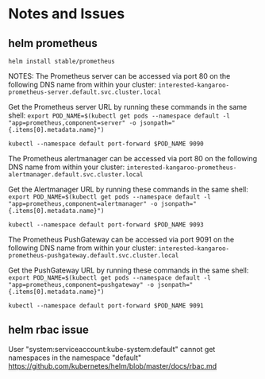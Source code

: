 # Notes and Issues

## helm prometheus
`helm install stable/prometheus`

NOTES:
The Prometheus server can be accessed via port 80 on the following DNS name from within your cluster:
`interested-kangaroo-prometheus-server.default.svc.cluster.local`


Get the Prometheus server URL by running these commands in the same shell:
  `export POD_NAME=$(kubectl get pods --namespace default -l "app=prometheus,component=server" -o jsonpath="{.items[0].metadata.name}")`
  
  `kubectl --namespace default port-forward $POD_NAME 9090`


The Prometheus alertmanager can be accessed via port 80 on the following DNS name from within your cluster:
`interested-kangaroo-prometheus-alertmanager.default.svc.cluster.local`


Get the Alertmanager URL by running these commands in the same shell:
`export POD_NAME=$(kubectl get pods --namespace default -l "app=prometheus,component=alertmanager" -o jsonpath="{.items[0].metadata.name}")`

`kubectl --namespace default port-forward $POD_NAME 9093`


The Prometheus PushGateway can be accessed via port 9091 on the following DNS name from within your cluster:
`interested-kangaroo-prometheus-pushgateway.default.svc.cluster.local`


Get the PushGateway URL by running these commands in the same shell:
`export POD_NAME=$(kubectl get pods --namespace default -l "app=prometheus,component=pushgateway" -o jsonpath="{.items[0].metadata.name}")`

`kubectl --namespace default port-forward $POD_NAME 9091`

## helm rbac issue
User "system:serviceaccount:kube-system:default" cannot get namespaces in the namespace "default"
https://github.com/kubernetes/helm/blob/master/docs/rbac.md
